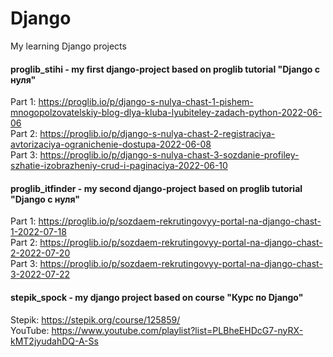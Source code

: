 # Django
My learning Django projects 

#### proglib_stihi - my first django-project based on proglib tutorial "Django с нуля"
Part 1: https://proglib.io/p/django-s-nulya-chast-1-pishem-mnogopolzovatelskiy-blog-dlya-kluba-lyubiteley-zadach-python-2022-06-06 <br>
Part 2: https://proglib.io/p/django-s-nulya-chast-2-registraciya-avtorizaciya-ogranichenie-dostupa-2022-06-08 <br>
Part 3: https://proglib.io/p/django-s-nulya-chast-3-sozdanie-profiley-szhatie-izobrazheniy-crud-i-paginaciya-2022-06-10 <br>

#### proglib_itfinder - my second django-project based on proglib tutorial "Django с нуля"
Part 1: https://proglib.io/p/sozdaem-rekrutingovyy-portal-na-django-chast-1-2022-07-18 <br>
Part 2: https://proglib.io/p/sozdaem-rekrutingovyy-portal-na-django-chast-2-2022-07-20 <br>
Part 3: https://proglib.io/p/sozdaem-rekrutingovyy-portal-na-django-chast-3-2022-07-22 <br>

#### stepik_spock - my django project based on course "Курс по Django"
Stepik: https://stepik.org/course/125859/ <br>
YouTube: https://www.youtube.com/playlist?list=PLBheEHDcG7-nyRX-kMT2jyudahDQ-A-Ss
